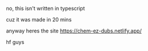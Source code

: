 no, this isn't written in typescript

cuz it was made in 20 mins

anyway heres the site https://chem-ez-dubs.netlify.app/

hf guys
